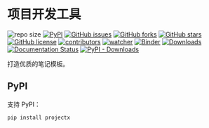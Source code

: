 # 项目开发工具

![repo size](https://img.shields.io/github/repo-size/xinetzone/projectx.svg)
[![PyPI][pypi-badge]][pypi-link]
[![GitHub issues][issue-badge]][issue-link]
[![GitHub forks][fork-badge]][fork-link]
[![GitHub stars][star-badge]][star-link]
[![GitHub license][license-badge]][license-link]
[![contributors][contributor-badge]][contributor-link]
[![watcher][watcher-badge]][watcher-link]
[![Binder][binder-badge]][binder-link]
[![Downloads][download-badge]][download-link]
[![Documentation Status][status-badge]][status-link]
[![PyPI - Downloads][install-badge]][install-link]

打造优质的笔记模板。

[pypi-badge]: https://img.shields.io/pypi/v/projectx.svg
[pypi-link]: https://pypi.org/project/projectx/
[issue-badge]: https://img.shields.io/github/issues/xinetzone/projectx
[issue-link]: https://github.com/xinetzone/projectx/issues
[fork-badge]: https://img.shields.io/github/forks/xinetzone/projectx
[fork-link]: https://github.com/xinetzone/projectx/network
[star-badge]: https://img.shields.io/github/stars/xinetzone/projectx
[star-link]: https://github.com/xinetzone/projectx/stargazers
[license-badge]: https://img.shields.io/github/license/xinetzone/projectx
[license-link]: https://github.com/xinetzone/projectx/LICENSE
[contributor-badge]: https://img.shields.io/github/contributors/xinetzone/projectx
[contributor-link]: https://github.com/xinetzone/projectx/contributors
[watcher-badge]: https://img.shields.io/github/watchers/xinetzone/projectx
[watcher-link]: https://github.com/xinetzone/projectx/watchers
[binder-badge]: https://mybinder.org/badge_logo.svg
[binder-link]: https://mybinder.org/v2/gh/xinetzone/projectx/main
[install-badge]: https://img.shields.io/pypi/dw/projectx?label=pypi%20installs
[install-link]: https://pypistats.org/packages/projectx
[status-badge]: https://readthedocs.org/projects/projectz/badge/?version=latest
[status-link]: https://projectz.readthedocs.io/zh_CN/latest/?badge=latest
[download-badge]: https://pepy.tech/badge/projectx
[download-link]: https://pepy.tech/project/projectx

## PyPI

支持 PyPI：

```sh
pip install projectx
```

